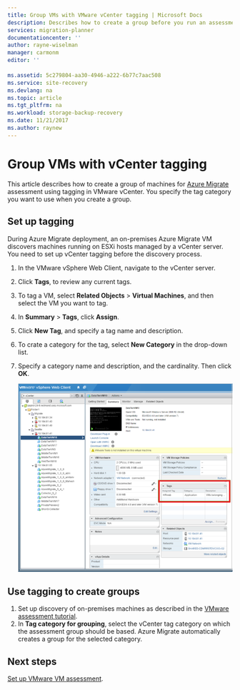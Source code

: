 ```yaml
---
title: Group VMs with VMware vCenter tagging | Microsoft Docs
description: Describes how to create a group before you run an assessment with the Azure Migrate service.
services: migration-planner
documentationcenter: ''
author: rayne-wiselman
manager: carmonm
editor: ''

ms.assetid: 5c279804-aa30-4946-a222-6b77c7aac508
ms.service: site-recovery
ms.devlang: na
ms.topic: article
ms.tgt_pltfrm: na
ms.workload: storage-backup-recovery
ms.date: 11/21/2017
ms.author: raynew
---
```


# Group VMs with vCenter tagging

This article describes how to create a group of machines for [Azure Migrate](migrate-overview.md) assessment using tagging in VMware vCenter. You specify the tag category you want to use when you create a group. 

## Set up tagging

During Azure Migrate deployment, an on-premises Azure Migrate VM discovers machines running on ESXi hosts managed by a vCenter server. You need to set up vCenter tagging before the discovery process.

1. In the VMware vSphere Web Client, navigate to the vCenter server.
2. Click **Tags**, to review any current tags.
3. To tag a VM, select **Related Objects** > **Virtual Machines**, and then select the VM you want to tag.
4. In **Summary** > **Tags**, click **Assign**. 
5. Click **New Tag**, and specify a tag name and description.
6. To crate a category for the tag, select **New Category** in the drop-down list.
7. Specify a category name and description, and the cardinality. Then click **OK**.

    ![VM tags](./media/how-to-tag-v-center/vm-tag.png)

## Use tagging to create groups

1. Set up discovery of on-premises machines as described in the [VMware assessment tutorial](tutorial-assessment-vmware.md#run-the-collector-to-discover-vms).
2. In **Tag category for grouping**, select the vCenter tag category on which the assessment group should be based. Azure Migrate automatically creates a group for the selected category.

    

## Next steps

[Set up VMware VM assessment](tutorial-assessment-vmware.md).
